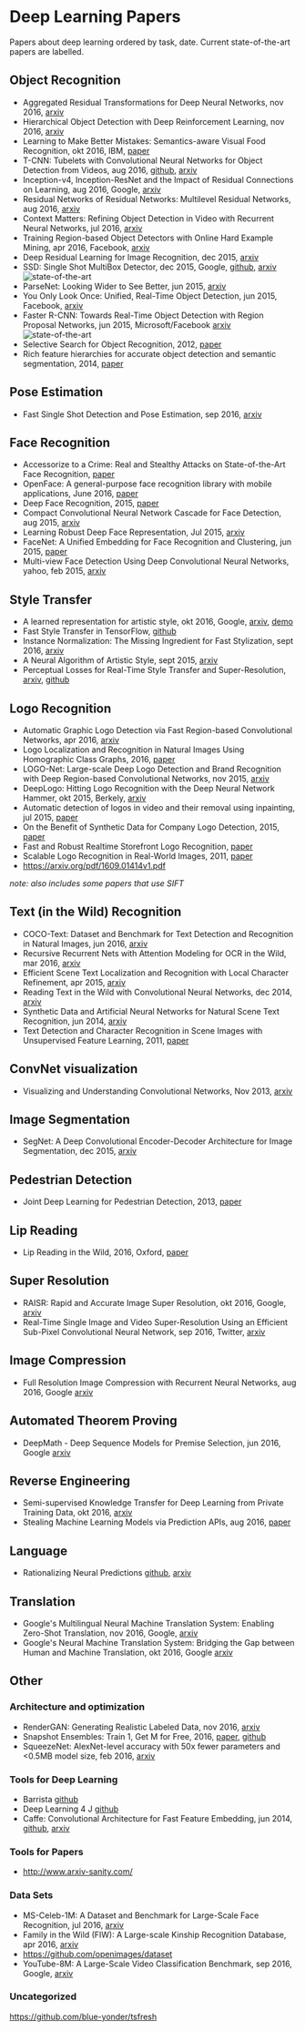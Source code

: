 # Deep Learning Papers
Papers about deep learning ordered by task, date. Current state-of-the-art papers are labelled.

## Object Recognition
* Aggregated Residual Transformations for Deep Neural Networks, nov 2016, [arxiv](https://arxiv.org/pdf/1611.05431v1.pdf)
* Hierarchical Object Detection with Deep Reinforcement Learning, nov 2016, [arxiv](https://arxiv.org/pdf/1611.03718v1.pdf)
* Learning to Make Better Mistakes: Semantics-aware Visual Food Recognition, okt 2016, IBM, [paper](https://github.com/sbrugman/deep-learning-papers/blob/master/papers/learning-to-make-better-mistakes-semantics-aware-visual-food-recognition.pdf)
* T-CNN: Tubelets with Convolutional Neural Networks for Object Detection from Videos, aug 2016, [github](https://github.com/myfavouritekk/T-CNN), [arxiv](https://arxiv.org/pdf/1604.02532v3)
* Inception-v4, Inception-ResNet and the Impact of Residual Connections on Learning, aug 2016, Google, [arxiv](https://arxiv.org/pdf/1602.07261.pdf)
* Residual Networks of Residual Networks: Multilevel Residual Networks, aug 2016, [arxiv](https://arxiv.org/pdf/1608.02908v1)
* Context Matters: Refining Object Detection in Video with Recurrent Neural Networks, jul 2016, [arxiv](https://arxiv.org/pdf/1607.04648.pdf)
* Training Region-based Object Detectors with Online Hard Example Mining, apr 2016, Facebook, [arxiv](https://arxiv.org/pdf/1604.03540v1)
* Deep Residual Learning for Image Recognition, dec 2015, [arxiv](https://arxiv.org/pdf/1512.03385v1)
* SSD: Single Shot MultiBox Detector, dec 2015, Google, [github](https://github.com/weiliu89/caffe/tree/ssd), [arxiv](https://arxiv.org/pdf/1512.02325v2) ![state-of-the-art](https://img.shields.io/badge/style-state_of_the_art-green.svg?style=flat&label=paper)
* ParseNet: Looking Wider to See Better, jun 2015, [arxiv](https://arxiv.org/pdf/1506.04579v2.pdf)
* You Only Look Once: Unified, Real-Time Object Detection, jun 2015, Facebook, [arxiv](https://arxiv.org/pdf/1506.02640v5)
* Faster R-CNN: Towards Real-Time Object Detection with Region Proposal Networks, jun 2015, Microsoft/Facebook [arxiv](https://arxiv.org/pdf/1506.01497v3.pdf) ![state-of-the-art](https://img.shields.io/badge/style-state_of_the_art-green.svg?style=flat&label=paper)
* Selective Search for Object Recognition, 2012, [paper](https://pdfs.semanticscholar.org/6a65/f9abad1022c7df2c75b819f48251aac23ae8.pdf)
* Rich feature hierarchies for accurate object detection and semantic segmentation, 2014, [paper](http://www.cv-foundation.org/openaccess/content_cvpr_2014/papers/Girshick_Rich_Feature_Hierarchies_2014_CVPR_paper.pdf)

## Pose Estimation
* Fast Single Shot Detection and Pose Estimation, sep 2016, [arxiv](https://arxiv.org/pdf/1609.05590.pdf)

## Face Recognition
* Accessorize to a Crime: Real and Stealthy Attacks on State-of-the-Art Face Recognition, [paper](https://www.cs.cmu.edu/~sbhagava/papers/face-rec-ccs16.pdf)
* OpenFace: A general-purpose face recognition library with mobile applications, June 2016, [paper](http://reports-archive.adm.cs.cmu.edu/anon/anon/usr0/ftp/2016/CMU-CS-16-118.pdf)
* Deep Face Recognition, 2015, [paper](http://www.robots.ox.ac.uk:5000/~vgg/publications/2015/Parkhi15/parkhi15.pdf)
* Compact Convolutional Neural Network Cascade for Face Detection, aug 2015, [arxiv](https://arxiv.org/pdf/1508.01292v3)
* Learning Robust Deep Face Representation, Jul 2015, [arxiv](https://arxiv.org/pdf/1507.04844.pdf)
* FaceNet: A Unified Embedding for Face Recognition and Clustering, jun 2015, [paper](http://www.cv-foundation.org/openaccess/content_cvpr_2015/papers/Schroff_FaceNet_A_Unified_2015_CVPR_paper.pdf)
* Multi-view Face Detection Using Deep Convolutional Neural Networks, yahoo, feb 2015, [arxiv](https://arxiv.org/pdf/1502.02766v3.pdf)

## Style Transfer
* A learned representation for artistic style, okt 2016, Google, [arxiv](https://arxiv.org/pdf/1610.07629v1.pdf), [demo](https://magenta.tensorflow.org/2016/11/01/multistyle-pastiche-generator/)
* Fast Style Transfer in TensorFlow, [github](https://github.com/lengstrom/fast-style-transfer/)
* Instance Normalization: The Missing Ingredient for Fast Stylization, sept 2016, [arxiv](https://arxiv.org/abs/1607.08022)
* A Neural Algorithm of Artistic Style, sept 2015, [arxiv](https://arxiv.org/abs/1508.06576)
* Perceptual Losses for Real-Time Style Transfer and Super-Resolution, [arxiv](https://arxiv.org/pdf/1603.08155v1), [github](http://github.com/jcjohnson/fast-neural-style)

## Logo Recognition
* Automatic Graphic Logo Detection via Fast Region-based Convolutional Networks, apr 2016, [arxiv](https://arxiv.org/pdf/1604.06083.pdf)
* Logo Localization and Recognition in Natural Images Using Homographic Class Graphs, 2016, [paper](http://citeseerx.ist.psu.edu/viewdoc/download?doi=10.1.1.717.9015&rep=rep1&type=pdf)
* LOGO-Net: Large-scale Deep Logo Detection and Brand Recognition with Deep Region-based Convolutional Networks, nov 2015, [arxiv](https://arxiv.org/pdf/1511.02462.pdf)
* DeepLogo: Hitting Logo Recognition with the Deep Neural Network Hammer, okt 2015, Berkely, [arxiv](https://arxiv.org/pdf/1510.02131v1.pdf)
* Automatic detection of logos in video and their removal using inpainting, jul 2015, [paper](https://github.com/sbrugman/deep-learning-papers/tree/master/papers/automatic-detection-of-logos-in-video-and-their-removal-using-inpainting.pdf) 
* On the Benefit of Synthetic Data for Company Logo Detection, 2015, [paper](http://www.multimedia-computing.de/mediawiki/images/c/cf/ACMMM2015.pdf)
* Fast and Robust Realtime Storefront Logo Recognition, [paper](https://stacks.stanford.edu/file/druid:bf950qp8995/Liu.pdf)
* Scalable Logo Recognition in Real-World Images, 2011, [paper](http://www.multimedia-computing.de/mediawiki/images/3/34/ICMR2011_Scalable_Logo_Recognition_in_Real-World_Images.pdf)
* https://arxiv.org/pdf/1609.01414v1.pdf

_note: also includes some papers that use SIFT_

## Text (in the Wild) Recognition
* COCO-Text: Dataset and Benchmark for Text Detection and Recognition in Natural Images, jun 2016, [arxiv](https://arxiv.org/pdf/1601.07140v2.pdf)
* Recursive Recurrent Nets with Attention Modeling for OCR in the Wild, mar 2016, [arxiv](https://arxiv.org/pdf/1603.03101v1)
* Efficient Scene Text Localization and Recognition with Local Character Refinement, apr 2015, [arxiv](https://arxiv.org/pdf/1504.03522.pdf)
* Reading Text in the Wild with Convolutional Neural Networks, dec 2014, [arxiv](https://arxiv.org/pdf/1412.1842v1.pdf)
* Synthetic Data and Artificial Neural Networks for Natural Scene Text Recognition, jun 2014, [arxiv](https://arxiv.org/pdf/1406.2227v4.pdf)
* Text Detection and Character Recognition in Scene Images with Unsupervised Feature Learning, 2011, [paper](http://www.cs.stanford.edu/~acoates/papers/coatesetal_icdar_2011.pdf)

## ConvNet visualization
* Visualizing and Understanding Convolutional Networks, Nov 2013, [arxiv](https://arxiv.org/pdf/1311.2901.pdf)

## Image Segmentation
* SegNet: A Deep Convolutional Encoder-Decoder Architecture for Image Segmentation, dec 2015, [arxiv](https://arxiv.org/pdf/1511.00561v2.pdf)

## Pedestrian Detection
* Joint Deep Learning for Pedestrian Detection, 2013, [paper](http://www.ee.cuhk.edu.hk/~wlouyang/projects/ouyangWiccv13Joint/material/O&W_ICCV2013.pdf)

## Lip Reading
* Lip Reading in the Wild, 2016, Oxford, [paper](https://github.com/sbrugman/deep-learning-papers/tree/master/papers/lip-reading-in-the-wild.pdf)

## Super Resolution
* RAISR: Rapid and Accurate Image Super Resolution, okt 2016, Google, [arxiv](https://arxiv.org/pdf/1606.01299v3.pdf)
* Real-Time Single Image and Video Super-Resolution Using an Efficient Sub-Pixel Convolutional Neural Network, sep 2016, Twitter, [arxiv](https://arxiv.org/pdf/1609.05158v2)

## Image Compression
*  Full Resolution Image Compression with Recurrent Neural Networks, aug 2016, Google [arxiv](https://arxiv.org/pdf/1608.05148v1.pdf)

## Automated Theorem Proving
* DeepMath - Deep Sequence Models for Premise Selection, jun 2016, Google [arxiv](https://arxiv.org/pdf/1606.04442.pdf)

## Reverse Engineering
* Semi-supervised Knowledge Transfer for Deep Learning from Private Training Data, okt 2016, [arxiv](https://arxiv.org/pdf/1610.05755v1)
* Stealing Machine Learning Models via Prediction APIs, aug 2016, [paper](https://www.usenix.org/system/files/conference/usenixsecurity16/sec16_paper_tramer.pdf)

## Language
* Rationalizing Neural Predictions [github](https://github.com/taolei87/rcnn), [arxiv](https://arxiv.org/pdf/1606.04155v1)

## Translation
* Google's Multilingual Neural Machine Translation System: Enabling Zero-Shot Translation, nov 2016, Google, [arxiv](https://arxiv.org/pdf/1611.04558v1.pdf)
* Google's Neural Machine Translation System: Bridging the Gap between Human and Machine Translation, okt 2016, Google [arxiv](https://arxiv.org/pdf/1609.08144v2.pdf)

## Other
### Architecture and optimization
* RenderGAN: Generating Realistic Labeled Data, nov 2016, [arxiv](https://arxiv.org/pdf/1611.01331v3.pdf)
* Snapshot Ensembles: Train 1, Get M for Free, 2016, [paper](https://github.com/sbrugman/deep-learning-papers/blob/master/papers/snapshot-ensembles-train-1-get-m-for-free.pdf), [github](https://github.com/gaohuang/SnapshotEnsemble)
* SqueezeNet: AlexNet-level accuracy with 50x fewer parameters and <0.5MB model size, feb 2016, [arxiv](https://arxiv.org/pdf/1602.07360v3)

### Tools for Deep Learning
* Barrista [github](https://github.com/classner/barrista)
* Deep Learning 4 J [github](https://github.com/deeplearning4j/deeplearning4j)
* Caffe: Convolutional Architecture for Fast Feature Embedding, jun 2014, [github](https://github.com/BVLC/caffe), [arxiv](https://arxiv.org/pdf/1408.5093v1)

### Tools for Papers
* http://www.arxiv-sanity.com/

### Data Sets
* MS-Celeb-1M: A Dataset and Benchmark for Large-Scale Face Recognition, jul 2016, [arxiv](https://arxiv.org/abs/1607.08221)
* Family in the Wild (FIW): A Large-scale Kinship Recognition Database, apr 2016, [arxiv](https://arxiv.org/pdf/1604.02182v1)
* https://github.com/openimages/dataset
* YouTube-8M: A Large-Scale Video Classification Benchmark, sep 2016, Google, [arxiv](https://arxiv.org/pdf/1609.08675v1)

### Uncategorized
https://github.com/blue-yonder/tsfresh
